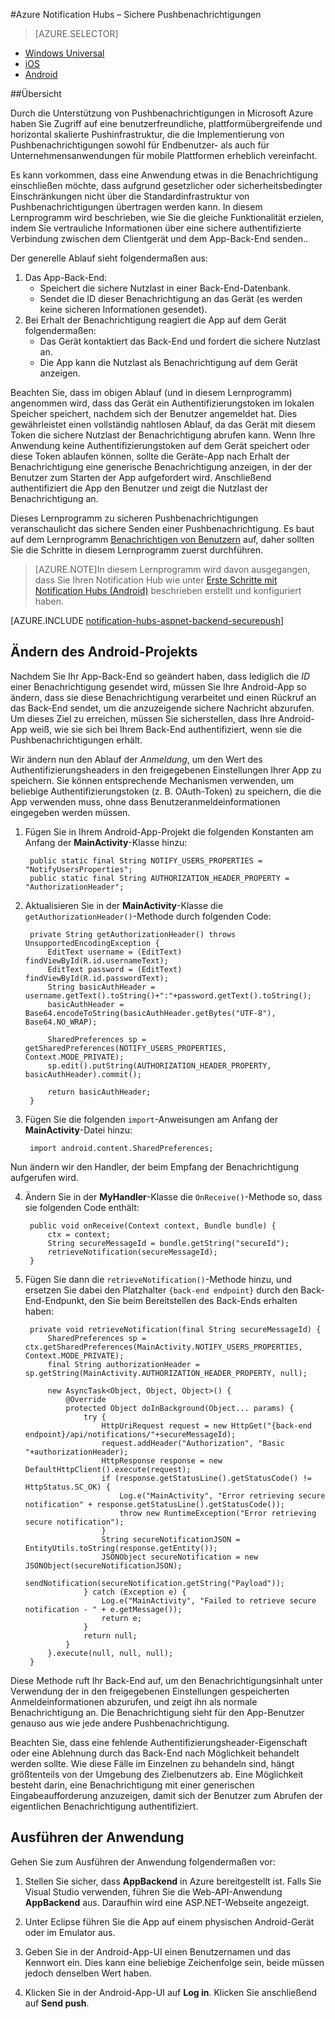 <properties
	pageTitle="Azure Notification Hubs – Sichere Pushbenachrichtigungen"
	description="Erfahren Sie mehr über das Senden sicherer Pushbenachrichtigungen an eine Android-App von Azure. Die Codebeispiele wurden in Java und C# geschrieben."
	documentationCenter="android"
	authors="wesmc7777"
	manager="dwrede"
	editor=""
	services="notification-hubs"/>

<tags
	ms.service="notification-hubs"
	ms.workload="mobile"
	ms.tgt_pltfrm="android"
	ms.devlang="java"
	ms.topic="article"
	ms.date="10/05/2015" 
	ms.author="wesmc"/>

#Azure Notification Hubs – Sichere Pushbenachrichtigungen

> [AZURE.SELECTOR]
- [Windows Universal](notification-hubs-aspnet-backend-windows-dotnet-secure-push.md)
- [iOS](notification-hubs-aspnet-backend-ios-secure-push.md)
- [Android](notification-hubs-aspnet-backend-android-secure-push.md)

##Übersicht

Durch die Unterstützung von Pushbenachrichtigungen in Microsoft Azure haben Sie Zugriff auf eine benutzerfreundliche, plattformübergreifende und horizontal skalierte Pushinfrastruktur, die die Implementierung von Pushbenachrichtigungen sowohl für Endbenutzer- als auch für Unternehmensanwendungen für mobile Plattformen erheblich vereinfacht.

Es kann vorkommen, dass eine Anwendung etwas in die Benachrichtigung einschließen möchte, dass aufgrund gesetzlicher oder sicherheitsbedingter Einschränkungen nicht über die Standardinfrastruktur von Pushbenachrichtigungen übertragen werden kann. In diesem Lernprogramm wird beschrieben, wie Sie die gleiche Funktionalität erzielen, indem Sie vertrauliche Informationen über eine sichere authentifizierte Verbindung zwischen dem Clientgerät und dem App-Back-End senden..

Der generelle Ablauf sieht folgendermaßen aus:

1. Das App-Back-End:
	- Speichert die sichere Nutzlast in einer Back-End-Datenbank.
	- Sendet die ID dieser Benachrichtigung an das Gerät (es werden keine sicheren Informationen gesendet).
2. Bei Erhalt der Benachrichtigung reagiert die App auf dem Gerät folgendermaßen:
	- Das Gerät kontaktiert das Back-End und fordert die sichere Nutzlast an.
	- Die App kann die Nutzlast als Benachrichtigung auf dem Gerät anzeigen.

Beachten Sie, dass im obigen Ablauf (und in diesem Lernprogramm) angenommen wird, dass das Gerät ein Authentifizierungstoken im lokalen Speicher speichert, nachdem sich der Benutzer angemeldet hat. Dies gewährleistet einen vollständig nahtlosen Ablauf, da das Gerät mit diesem Token die sichere Nutzlast der Benachrichtigung abrufen kann. Wenn Ihre Anwendung keine Authentifizierungstoken auf dem Gerät speichert oder diese Token ablaufen können, sollte die Geräte-App nach Erhalt der Benachrichtigung eine generische Benachrichtigung anzeigen, in der der Benutzer zum Starten der App aufgefordert wird. Anschließend authentifiziert die App den Benutzer und zeigt die Nutzlast der Benachrichtigung an.

Dieses Lernprogramm zu sicheren Pushbenachrichtigungen veranschaulicht das sichere Senden einer Pushbenachrichtigung. Es baut auf dem Lernprogramm [Benachrichtigen von Benutzern](notification-hubs-aspnet-backend-android-notify-users.md) auf, daher sollten Sie die Schritte in diesem Lernprogramm zuerst durchführen.

> [AZURE.NOTE]In diesem Lernprogramm wird davon ausgegangen, dass Sie Ihren Notification Hub wie unter [Erste Schritte mit Notification Hubs (Android)](notification-hubs-android-get-started.md) beschrieben erstellt und konfiguriert haben.

[AZURE.INCLUDE [notification-hubs-aspnet-backend-securepush](../../includes/notification-hubs-aspnet-backend-securepush.md)]

## Ändern des Android-Projekts

Nachdem Sie Ihr App-Back-End so geändert haben, dass lediglich die *ID* einer Benachrichtigung gesendet wird, müssen Sie Ihre Android-App so ändern, dass sie diese Benachrichtigung verarbeitet und einen Rückruf an das Back-End sendet, um die anzuzeigende sichere Nachricht abzurufen. Um dieses Ziel zu erreichen, müssen Sie sicherstellen, dass Ihre Android-App weiß, wie sie sich bei Ihrem Back-End authentifiziert, wenn sie die Pushbenachrichtigungen erhält.

Wir ändern nun den Ablauf der *Anmeldung*, um den Wert des Authentifizierungsheaders in den freigegebenen Einstellungen Ihrer App zu speichern. Sie können entsprechende Mechanismen verwenden, um beliebige Authentifizierungstoken (z. B. OAuth-Token) zu speichern, die die App verwenden muss, ohne dass Benutzeranmeldeinformationen eingegeben werden müssen.

1. Fügen Sie in Ihrem Android-App-Projekt die folgenden Konstanten am Anfang der **MainActivity**-Klasse hinzu:

		public static final String NOTIFY_USERS_PROPERTIES = "NotifyUsersProperties";
		public static final String AUTHORIZATION_HEADER_PROPERTY = "AuthorizationHeader";

2. Aktualisieren Sie in der **MainActivity**-Klasse die `getAuthorizationHeader()`-Methode durch folgenden Code:

		private String getAuthorizationHeader() throws UnsupportedEncodingException {
			EditText username = (EditText) findViewById(R.id.usernameText);
    		EditText password = (EditText) findViewById(R.id.passwordText);
    		String basicAuthHeader = username.getText().toString()+":"+password.getText().toString();
    		basicAuthHeader = Base64.encodeToString(basicAuthHeader.getBytes("UTF-8"), Base64.NO_WRAP);

    		SharedPreferences sp = getSharedPreferences(NOTIFY_USERS_PROPERTIES, Context.MODE_PRIVATE);
    		sp.edit().putString(AUTHORIZATION_HEADER_PROPERTY, basicAuthHeader).commit();

    		return basicAuthHeader;
		}

3. Fügen Sie die folgenden `import`-Anweisungen am Anfang der **MainActivity**-Datei hinzu:

		import android.content.SharedPreferences;

Nun ändern wir den Handler, der beim Empfang der Benachrichtigung aufgerufen wird.

4. Ändern Sie in der **MyHandler**-Klasse die `OnReceive()`-Methode so, dass sie folgenden Code enthält:

		public void onReceive(Context context, Bundle bundle) {
	    	ctx = context;
	    	String secureMessageId = bundle.getString("secureId");
	    	retrieveNotification(secureMessageId);
		}

5. Fügen Sie dann die `retrieveNotification()`-Methode hinzu, und ersetzen Sie dabei den Platzhalter `{back-end endpoint}` durch den Back-End-Endpunkt, den Sie beim Bereitstellen des Back-Ends erhalten haben:

		private void retrieveNotification(final String secureMessageId) {
			SharedPreferences sp = ctx.getSharedPreferences(MainActivity.NOTIFY_USERS_PROPERTIES, Context.MODE_PRIVATE);
    		final String authorizationHeader = sp.getString(MainActivity.AUTHORIZATION_HEADER_PROPERTY, null);

			new AsyncTask<Object, Object, Object>() {
				@Override
				protected Object doInBackground(Object... params) {
					try {
						HttpUriRequest request = new HttpGet("{back-end endpoint}/api/notifications/"+secureMessageId);
						request.addHeader("Authorization", "Basic "+authorizationHeader);
						HttpResponse response = new DefaultHttpClient().execute(request);
						if (response.getStatusLine().getStatusCode() != HttpStatus.SC_OK) {
							Log.e("MainActivity", "Error retrieving secure notification" + response.getStatusLine().getStatusCode());
							throw new RuntimeException("Error retrieving secure notification");
						}
						String secureNotificationJSON = EntityUtils.toString(response.getEntity());
						JSONObject secureNotification = new JSONObject(secureNotificationJSON);
						sendNotification(secureNotification.getString("Payload"));
					} catch (Exception e) {
						Log.e("MainActivity", "Failed to retrieve secure notification - " + e.getMessage());
						return e;
					}
					return null;
				}
			}.execute(null, null, null);
		}


Diese Methode ruft Ihr Back-End auf, um den Benachrichtigungsinhalt unter Verwendung der in den freigegebenen Einstellungen gespeicherten Anmeldeinformationen abzurufen, und zeigt ihn als normale Benachrichtigung an. Die Benachrichtigung sieht für den App-Benutzer genauso aus wie jede andere Pushbenachrichtigung.

Beachten Sie, dass eine fehlende Authentifizierungsheader-Eigenschaft oder eine Ablehnung durch das Back-End nach Möglichkeit behandelt werden sollte. Wie diese Fälle im Einzelnen zu behandeln sind, hängt größtenteils von der Umgebung des Zielbenutzers ab. Eine Möglichkeit besteht darin, eine Benachrichtigung mit einer generischen Eingabeaufforderung anzuzeigen, damit sich der Benutzer zum Abrufen der eigentlichen Benachrichtigung authentifiziert.

## Ausführen der Anwendung

Gehen Sie zum Ausführen der Anwendung folgendermaßen vor:

1. Stellen Sie sicher, dass **AppBackend** in Azure bereitgestellt ist. Falls Sie Visual Studio verwenden, führen Sie die Web-API-Anwendung **AppBackend** aus. Daraufhin wird eine ASP.NET-Webseite angezeigt.

2. Unter Eclipse führen Sie die App auf einem physischen Android-Gerät oder im Emulator aus.

3. Geben Sie in der Android-App-UI einen Benutzernamen und das Kennwort ein. Dies kann eine beliebige Zeichenfolge sein, beide müssen jedoch denselben Wert haben.

4. Klicken Sie in der Android-App-UI auf **Log in**. Klicken Sie anschließend auf **Send push**.

<!---HONumber=Oct15_HO3-->